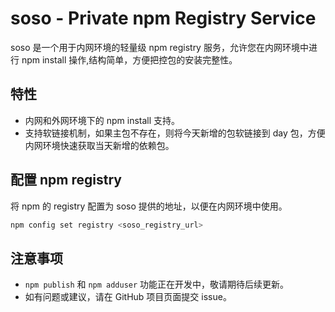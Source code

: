 # soso - Private npm Registry Service

soso 是一个用于内网环境的轻量级 npm registry 服务，允许您在内网环境中进行 npm install 操作,结构简单，方便把控包的安装完整性。

## 特性

- 内网和外网环境下的 npm install 支持。
- 支持软链接机制，如果主包不存在，则将今天新增的包软链接到 day 包，方便内网环境快速获取当天新增的依赖包。

## 配置 npm registry

将 npm 的 registry 配置为 soso 提供的地址，以便在内网环境中使用。

```bash
npm config set registry <soso_registry_url>
```

## 注意事项

- `npm publish` 和 `npm adduser` 功能正在开发中，敬请期待后续更新。
- 如有问题或建议，请在 GitHub 项目页面提交 issue。
